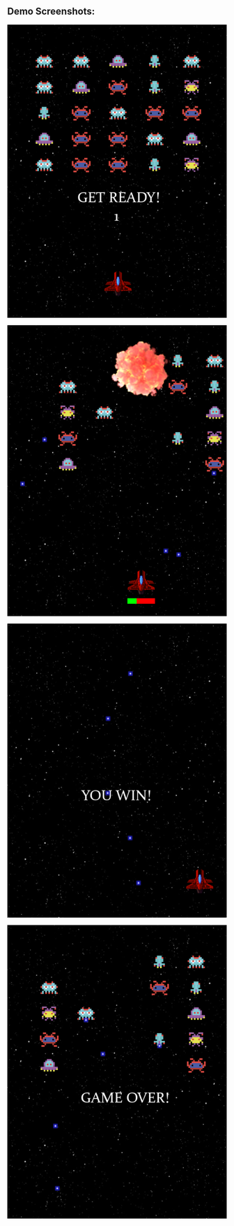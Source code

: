## Demo Screenshots:

<p align="center">
  <img src="Py_game/Screenshot 2025-02-26 160334.png" alt=" Pin diagram" width="800">
</p>


<p align="center">
  <img src="Py_game/Screenshot 2025-02-26 160605.png" alt=" Pin diagram" width="800">
</p>


<p align="center">
  <img src="Py_game/Screenshot 2025-02-26 160728.png" alt=" Pin diagram" width="800">
</p>


<p align="center">
  <img src="Py_game/Screenshot 2025-02-26 160618.png" alt=" Pin diagram" width="800">
</p>
